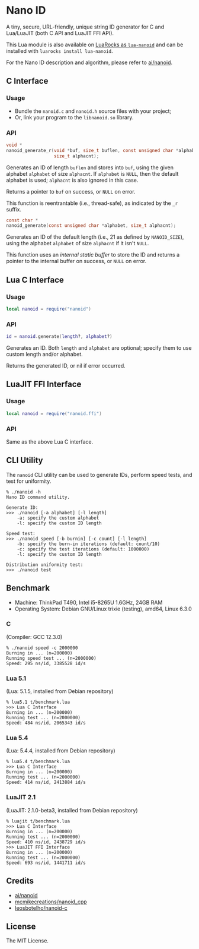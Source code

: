 Nano ID
=======

A tiny, secure, URL-friendly, unique string ID generator for C and Lua/LuaJIT
(both C API and LuaJIT FFI API).

This Lua module is also available on
[LuaRocks as `lua-nanoid`](https://luarocks.org/modules/liweitianux/lua-nanoid)
and can be installed with `luarocks install lua-nanoid`.

For the Nano ID description and algorithm, please refer to
[ai/nanoid](https://github.com/ai/nanoid).

C Interface
-----------
### Usage
- Bundle the `nanoid.c` and `nanoid.h` source files with your project;
- Or, link your program to the `libnanoid.so` library.

### API
```c
void *
nanoid_generate_r(void *buf, size_t buflen, const unsigned char *alphabet,
                  size_t alphacnt);
```

Generates an ID of length `buflen` and stores into `buf`, using the given
alphabet `alphabet` of size `alphacnt`.  If `alphabet` is `NULL`, then the
default alphabet is used; `alphacnt` is also ignored in this case.

Returns a pointer to `buf` on success, or `NULL` on error.

This function is reentrantable (i.e., thread-safe), as indicated by the `_r`
suffix.

```c
const char *
nanoid_generate(const unsigned char *alphabet, size_t alphacnt);
```

Generates an ID of the default length (i.e., 21 as defined by `NANOID_SIZE`),
using the alphabet `alphabet` of size `alphacnt` if it isn't `NULL`.

This function uses an *internal static buffer* to store the ID and returns a
pointer to the internal buffer on success, or `NULL` on error.

Lua C Interface
---------------
### Usage
```lua
local nanoid = require("nanoid")
```

### API
```lua
id = nanoid.generate(length?, alphabet?)
```

Generates an ID.  Both `length` and `alphabet` are optional; specify them to
use custom length and/or alphabet.

Returns the generated ID, or nil if error occurred.

LuaJIT FFI Interface
--------------------
### Usage
```lua
local nanoid = require("nanoid.ffi")
```

### API
Same as the above Lua C interface.

CLI Utility
-----------
The `nanoid` CLI utility can be used to generate IDs, perform speed tests,
and test for uniformity.

```
% ./nanoid -h
Nano ID command utility.

Generate ID:
>>> ./nanoid [-a alphabet] [-l length]
    -a: specify the custom alphabet
    -l: specify the custom ID length

Speed test:
>>> ./nanoid speed [-b burnin] [-c count] [-l length]
    -b: specify the burn-in iterations (default: count/10)
    -c: specify the test iterations (default: 1000000)
    -l: specify the custom ID length

Distribution uniformity test:
>>> ./nanoid test
```

Benchmark
---------
* Machine: ThinkPad T490, Intel i5-8265U 1.6GHz, 24GB RAM
* Operating System: Debian GNU/Linux trixie (testing), amd64, Linux 6.3.0

### C
(Compiler: GCC 12.3.0)
```
% ./nanoid speed -c 2000000
Burning in ... (n=200000)
Running speed test ... (n=2000000)
Speed: 295 ns/id, 3385528 id/s
```

### Lua 5.1
(Lua: 5.1.5, installed from Debian repository)
```
% lua5.1 t/benchmark.lua
>>> Lua C Interface
Burning in ... (n=200000)
Running test ... (n=2000000)
Speed: 484 ns/id, 2065343 id/s
```

### Lua 5.4
(Lua: 5.4.4, installed from Debian repository)
```
% lua5.4 t/benchmark.lua
>>> Lua C Interface
Burning in ... (n=200000)
Running test ... (n=2000000)
Speed: 414 ns/id, 2413884 id/s
```

### LuaJIT 2.1
(LuaJIT: 2.1.0-beta3, installed from Debian repository)
```
% luajit t/benchmark.lua
>>> Lua C Interface
Burning in ... (n=200000)
Running test ... (n=2000000)
Speed: 410 ns/id, 2438729 id/s
>>> LuaJIT FFI Interface
Burning in ... (n=200000)
Running test ... (n=2000000)
Speed: 693 ns/id, 1441711 id/s
```

Credits
-------
* [ai/nanoid](https://github.com/ai/nanoid)
* [mcmikecreations/nanoid\_cpp](https://github.com/mcmikecreations/nanoid_cpp)
* [leosbotelho/nanoid-c](https://github.com/leosbotelho/nanoid-c)

License
-------
The MIT License.
